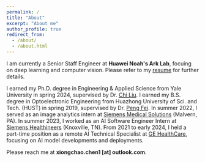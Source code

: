 ```yaml
---
permalink: /
title: "About"
excerpt: "About me"
author_profile: true
redirect_from: 
  - /about/
  - /about.html
---
```


I am currently a Senior Staff Engineer at **Huawei Noah's Ark Lab**, focuing on deep learning and computer vision. Please refer to my [resume](https://xiongchaochen.github.io/cv/) for further details. 

I earned my Ph.D. degree in Engineering & Applied Science from Yale University in spring 2024, supervised by Dr. [Chi Liu](https://medicine.yale.edu/profile/chi_liu/). I earned my B.S. degree in Optoelectronic Engineering from Huazhong University of Sci. and Tech. (HUST) in spring 2019, supervised by Dr. [Peng Fei](http://faculty.hust.edu.cn/feipeng/zh_CN/index.htm). In summer 2022, I served as an image analytics intern at [Siemens Medical Solutions](https://www.siemens-healthineers.com/) (Malvern, PA). In summer 2023, I worked as an AI Software Engineer Intern at [Siemens Healthineers](https://www.siemens-healthineers.com/) (Knoxville, TN). From 2021 to early 2024, I held a part-time position as a remote AI Technical Specialist at [GE HealthCare](https://www.gehealthcare.com/), focusing on AI model developments and deployments.

Please reach me at **xiongchao.chen1 [at] outlook.com**.



